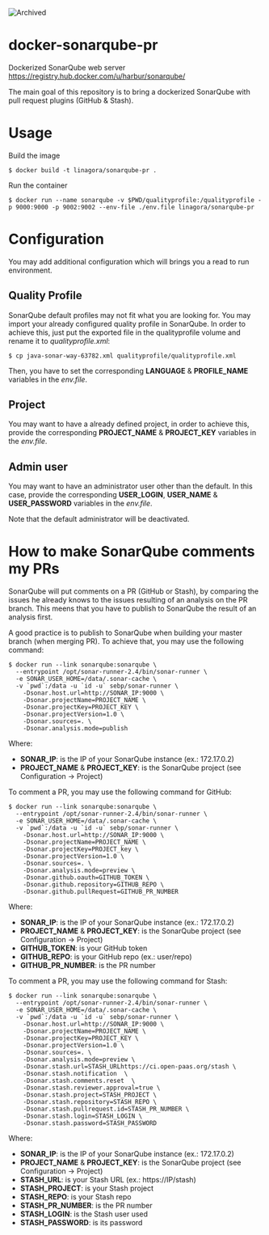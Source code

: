 ![Archived](https://img.shields.io/badge/Current_Status-archived-blue?style=flat)


# docker-sonarqube-pr
Dockerized SonarQube web server https://registry.hub.docker.com/u/harbur/sonarqube/

The main goal of this repository is to bring a dockerized SonarQube with pull request plugins (GitHub & Stash).


# Usage
Build the image
```
$ docker build -t linagora/sonarqube-pr .
```

Run the container
```
$ docker run --name sonarqube -v $PWD/qualityprofile:/qualityprofile -p 9000:9000 -p 9002:9002 --env-file ./env.file linagora/sonarqube-pr
```

# Configuration

You may add additional configuration which will brings you a read to run environment.

## Quality Profile

SonarQube default profiles may not fit what you are looking for.
You may import your already configured quality profile in SonarQube.
In order to achieve this, just put the exported file in the qualityprofile volume and rename it to _qualityprofile.xml_:
```
$ cp java-sonar-way-63782.xml qualityprofile/qualityprofile.xml
```

Then, you have to set the corresponding **LANGUAGE** & **PROFILE_NAME** variables in the _env.file_.

## Project

You may want to have a already defined project, in order to achieve this, provide the corresponding **PROJECT_NAME** & **PROJECT_KEY** variables in the _env.file_.

## Admin user

You may want to have an administrator user other than the default.
In this case, provide the corresponding **USER_LOGIN**, **USER_NAME** & **USER_PASSWORD** variables in the _env.file_.

Note that the default administrator will be deactivated.


# How to make SonarQube comments my PRs

SonarQube will put comments on a PR (GitHub or Stash), by comparing the issues he already knows to the issues resulting of an analysis on the PR branch.
This meens that you have to publish to SonarQube the result of an analysis first.

A good practice is to publish to SonarQube when building your master branch (when merging PR).
To achieve that, you may use the following command:
```
$ docker run --link sonarqube:sonarqube \
  --entrypoint /opt/sonar-runner-2.4/bin/sonar-runner \
  -e SONAR_USER_HOME=/data/.sonar-cache \
  -v `pwd`:/data -u `id -u` sebp/sonar-runner \
    -Dsonar.host.url=http://SONAR_IP:9000 \
    -Dsonar.projectName=PROJECT_NAME \
    -Dsonar.projectKey=PROJECT_KEY \
    -Dsonar.projectVersion=1.0 \
    -Dsonar.sources=. \
    -Dsonar.analysis.mode=publish
```
Where:
  - **SONAR_IP**: is the IP of your SonarQube instance (ex.: 172.17.0.2)
  - **PROJECT_NAME** & **PROJECT_KEY**: is the SonarQube project (see Configuration -> Project)

To comment a PR, you may use the following command for GitHub:
```
$ docker run --link sonarqube:sonarqube \
  --entrypoint /opt/sonar-runner-2.4/bin/sonar-runner \
  -e SONAR_USER_HOME=/data/.sonar-cache \
  -v `pwd`:/data -u `id -u` sebp/sonar-runner \
    -Dsonar.host.url=http://SONAR_IP:9000 \
    -Dsonar.projectName=PROJECT_NAME \
    -Dsonar.projectKey=PROJECT_key \
    -Dsonar.projectVersion=1.0 \
    -Dsonar.sources=. \
    -Dsonar.analysis.mode=preview \
    -Dsonar.github.oauth=GITHUB_TOKEN \
    -Dsonar.github.repository=GITHUB_REPO \
    -Dsonar.github.pullRequest=GITHUB_PR_NUMBER
```
Where:
  - **SONAR_IP**: is the IP of your SonarQube instance (ex.: 172.17.0.2)
  - **PROJECT_NAME** & **PROJECT_KEY**: is the SonarQube project (see Configuration -> Project)
  - **GITHUB_TOKEN**: is your GitHub token
  - **GITHUB_REPO**: is your GitHub repo (ex.: user/repo)
  - **GITHUB_PR_NUMBER**: is the PR number

To comment a PR, you may use the following command for Stash:
```
$ docker run --link sonarqube:sonarqube \
  --entrypoint /opt/sonar-runner-2.4/bin/sonar-runner \
  -e SONAR_USER_HOME=/data/.sonar-cache \
  -v `pwd`:/data -u `id -u` sebp/sonar-runner \
    -Dsonar.host.url=http://SONAR_IP:9000 \
    -Dsonar.projectName=PROJECT_NAME \
    -Dsonar.projectKey=PROJECT_KEY \
    -Dsonar.projectVersion=1.0 \
    -Dsonar.sources=. \
    -Dsonar.analysis.mode=preview \
    -Dsonar.stash.url=STASH_URLhttps://ci.open-paas.org/stash \
    -Dsonar.stash.notification  \
    -Dsonar.stash.comments.reset  \
    -Dsonar.stash.reviewer.approval=true \
    -Dsonar.stash.project=STASH_PROJECT \
    -Dsonar.stash.repository=STASH_REPO \
    -Dsonar.stash.pullrequest.id=STASH_PR_NUMBER \
    -Dsonar.stash.login=STASH_LOGIN \
    -Dsonar.stash.password=STASH_PASSWORD
```
Where:
  - **SONAR_IP**: is the IP of your SonarQube instance (ex.: 172.17.0.2)
  - **PROJECT_NAME** & **PROJECT_KEY**: is the SonarQube project (see Configuration -> Project)
  - **STASH_URL**: is your Stash URL (ex.: https://IP/stash)
  - **STASH_PROJECT**: is your Stash project
  - **STASH_REPO**: is your Stash repo
  - **STASH_PR_NUMBER**: is the PR number
  - **STASH_LOGIN**: is the Stash user used
  - **STASH_PASSWORD**: is its password
